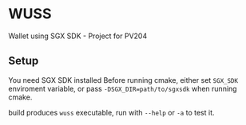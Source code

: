 # WUSS
Wallet using SGX SDK - Project for PV204

## Setup
You need SGX SDK installed
Before running cmake, either set `SGX_SDK` enviroment variable, or pass
`-DSGX_DIR=path/to/sgxsdk` when running cmake.

build produces `wuss` executable, run with `--help` or `-a` to test it.

